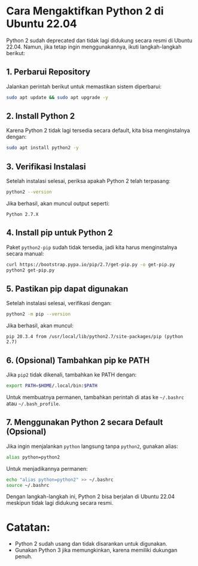 # Cara Mengaktifkan Python 2 di Ubuntu 22.04

Python 2 sudah deprecated dan tidak lagi didukung secara resmi di Ubuntu 22.04. 
Namun, jika tetap ingin menggunakannya, ikuti langkah-langkah berikut:

## 1. Perbarui Repository
Jalankan perintah berikut untuk memastikan sistem diperbarui:
```bash
sudo apt update && sudo apt upgrade -y
```

## 2. Install Python 2
Karena Python 2 tidak lagi tersedia secara default, kita bisa menginstalnya dengan:
```bash
sudo apt install python2 -y
```

## 3. Verifikasi Instalasi
Setelah instalasi selesai, periksa apakah Python 2 telah terpasang:
```bash
python2 --version
```
Jika berhasil, akan muncul output seperti:
```
Python 2.7.X
```

## 4. Install pip untuk Python 2
Paket `python2-pip` sudah tidak tersedia, jadi kita harus menginstalnya secara manual:
```bash
curl https://bootstrap.pypa.io/pip/2.7/get-pip.py -o get-pip.py
python2 get-pip.py
```

## 5. Pastikan pip dapat digunakan
Setelah instalasi selesai, verifikasi dengan:
```bash
python2 -m pip --version
```
Jika berhasil, akan muncul:
```
pip 20.3.4 from /usr/local/lib/python2.7/site-packages/pip (python 2.7)
```

## 6. (Opsional) Tambahkan pip ke PATH
Jika `pip2` tidak dikenali, tambahkan ke PATH dengan:
``` bash  
export PATH=$HOME/.local/bin:$PATH
```
Untuk membuatnya permanen, tambahkan perintah di atas ke `~/.bashrc` atau `~/.bash_profile`.

## 7. Menggunakan Python 2 secara Default (Opsional)
Jika ingin menjalankan `python` langsung tanpa `python2`, gunakan alias:
```bash
alias python=python2
```
Untuk menjadikannya permanen:
```bash
echo "alias python=python2" >> ~/.bashrc
source ~/.bashrc
```

Dengan langkah-langkah ini, Python 2 bisa berjalan di Ubuntu 22.04 meskipun tidak lagi didukung secara resmi.

# Catatan:
- Python 2 sudah usang dan tidak disarankan untuk digunakan.
- Gunakan Python 3 jika memungkinkan, karena memiliki dukungan penuh.

